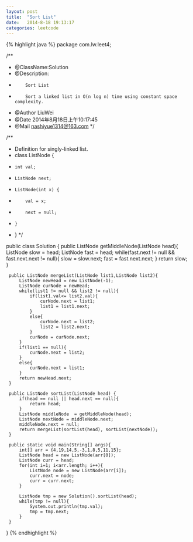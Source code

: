 ```yaml
---
layout: post
title:  "Sort List"
date:   2014-8-18 19:13:17
categories: leetcode
---
```


{% highlight java %}
package com.lw.leet4;

/**
 * @ClassName:Solution
 * @Description:
 *         Sort List 
 *         Sort a linked list in O(n log n) time using constant space complexity.
 * @Author LiuWei
 * @Date 2014年8月18日上午10:17:45
 * @Mail nashiyue1314@163.com 
 */

/**
 * Definition for singly-linked list.
 * class ListNode {
 *     int val;
 *     ListNode next;
 *     ListNode(int x) {
 *         val = x;
 *         next = null;
 *     }
 * }
 */

public class Solution {
     public ListNode getMiddleNode(ListNode head){
         ListNode slow = head;
         ListNode fast = head;
         while(fast.next != null && fast.next.next != null){
             slow = slow.next;
             fast = fast.next.next;
         }
         return slow;
     }
     
     public ListNode mergeList(ListNode list1,ListNode list2){
         ListNode newHead = new ListNode(-1);
         ListNode curNode = newHead;
         while(list1 != null && list2 != null){
             if(list1.val<= list2.val){
                 curNode.next = list1;
                 list1 = list1.next;
             }
             else{
                 curNode.next = list2;
                 list2 = list2.next; 
             }
             curNode = curNode.next;
         }
         if(list1 == null){
             curNode.next = list2;
         }
         else{
             curNode.next = list1;
         }
         return newHead.next;
     }
     
     public ListNode sortList(ListNode head) {
         if(head == null || head.next == null){
             return head;
         }
         ListNode middleNode  = getMiddleNode(head);
         ListNode nextNode = middleNode.next;
         middleNode.next = null;
         return mergeList(sortList(head), sortList(nextNode));
     }
     
     public static void main(String[] args){
         int[] arr = {4,19,14,5,-3,1,8,5,11,15};
         ListNode head = new ListNode(arr[0]);
         ListNode curr = head;
         for(int i=1; i<arr.length; i++){
             ListNode node = new ListNode(arr[i]);
             curr.next = node;
             curr = curr.next;
         }
         
         ListNode tmp = new Solution().sortList(head);
         while(tmp != null){
             System.out.println(tmp.val);
             tmp = tmp.next;
         }
     }
}
{% endhighlight %}


